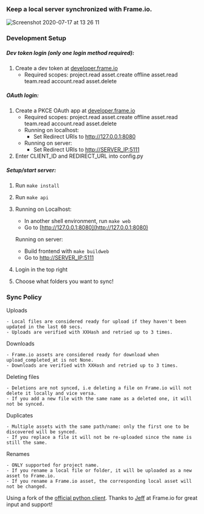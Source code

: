 ### Keep a local server synchronized with Frame.io.


![Screenshot 2020-07-17 at 13 26 11](https://user-images.githubusercontent.com/63540107/87785797-176e0a00-c839-11ea-9987-f368c7494725.png)


### Development Setup

##### Dev token login (only one login method required):
1. Create a dev token at [developer.frame.io](https://developer.frame.io)
    - Required scopes: project.read asset.create offline asset.read team.read account.read asset.delete

##### OAuth login:
1. Create a PKCE OAuth app at [developer.frame.io](https://developer.frame.io)
    - Required scopes: project.read asset.create offline asset.read team.read account.read asset.delete
    - Running on localhost:
        - Set Redirect URIs to http://127.0.0.1:8080
    - Running on server:  
        - Set Redirect URIs to [http://SERVER_IP:5111](http://SERVER_IP:5111)
2. Enter CLIENT_ID and REDIRECT_URL into config.py


##### Setup/start server:
1. Run `make install`
2. Run `make api`
3. Running on Localhost:
    - In another shell environment, run `make web`
    - Go to [http://127.0.0.1:8080](http://127.0.0.1:8080)
   
   Running on server:
    - Build frontend with `make buildweb`
    - Go to [http://SERVER_IP:5111](http://SERVER_IP:5111)    
    
5. Login in the top right
7. Choose what folders you want to sync!


### Sync Policy
     
Uploads


    - Local files are considered ready for upload if they haven't been updated in the last 60 secs.
    - Uploads are verified with XXHash and retried up to 3 times.

Downloads


    - Frame.io assets are considered ready for download when upload_completed_at is not None.
    - Downloads are verified with XXHash and retried up to 3 times.
    

Deleting files


    - Deletions are not synced, i.e deleting a file on Frame.io will not delete it locally and vice versa.
    - If you add a new file with the same name as a deleted one, it will not be synced. 
    

Duplicates


    - Multiple assets with the same path/name: only the first one to be discovered will be synced.
    - If you replace a file it will not be re-uploaded since the name is still the same.
    
Renames


    - ONLY supported for project name.
    - If you rename a local file or folder, it will be uploaded as a new asset to Frame.io.
    - If you rename a Frame.io asset, the corresponding local asset will not be changed.
    

Using a fork of the [official python client](https://github.com/Frameio/python-frameio-client).
Thanks to [Jeff](https://github.com/jhodges10) at Frame.io for great input and support! 
